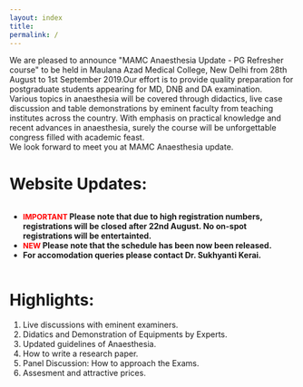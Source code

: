 ```yaml
---
layout: index
title: 
permalink: /
---
```



We are pleased to announce "MAMC Anaesthesia Update - PG Refresher course" to be held in Maulana Azad Medical College, New Delhi from 28th August to 1st September 2019.Our effort is to provide quality preparation for postgraduate students appearing for MD, DNB and DA examination.  
Various topics in anaesthesia will be covered through didactics, live case discussion and table demonstrations by eminent faculty from teaching institutes across the country. With emphasis on practical knowledge and recent advances in anaesthesia, surely the course will be unforgettable congress filled with academic feast.  
We look forward to meet you at MAMC Anaesthesia update.

# Website Updates:
<div style="overflow-y: scroll;">
<ul>
	<li><strong><font color="red" size="2">IMPORTANT </font>Please note that due to high registration numbers, registrations will be closed after 22nd August. No on-spot registrations will be entertainted.</strong></li>
    <li><strong><font color="red" size="2">NEW </font>Please note that the schedule has been now been released.</strong></li>
    <li><strong>For accomodation queries please contact Dr. Sukhyanti Kerai.</strong></li>
</ul>
</div>

# Highlights:
1. Live discussions with eminent examiners.
2. Didatics and Demonstration of Equipments by Experts.
3. Updated guidelines of Anaesthesia.
4. How to write a research paper.
5. Panel Discussion: How to approach the Exams.
6. Assesment and attractive prices.




